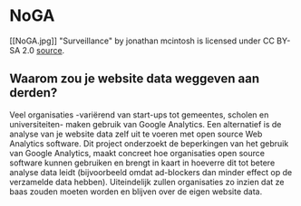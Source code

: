 # NoGA

[[NoGA.jpg]]
"Surveillance" by jonathan mcintosh is licensed under CC BY-SA 2.0
[source](https://ccsearch.creativecommons.org/photos/c3f655bb-d0b5-4408-b755-f313c0e0259b).

## Waarom zou je website data weggeven aan derden?

Veel organisaties -variërend van start-ups tot gemeentes, scholen en universiteiten- maken gebruik van Google Analytics. 
Een alternatief is de analyse van je website data zelf uit te voeren met open source Web Analytics software. 
Dit project onderzoekt de beperkingen van het gebruik van Google Analytics, 
maakt concreet hoe organisaties open source software kunnen gebruiken 
en brengt in kaart in hoeverre dit tot betere analyse data leidt 
(bijvoorbeeld omdat ad-blockers dan minder effect op de verzamelde data hebben). 
Uiteindelijk zullen organisaties zo inzien dat ze baas zouden moeten worden en blijven over de eigen website data.
